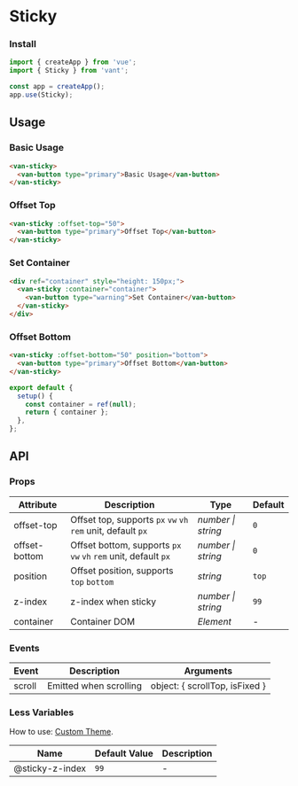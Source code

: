 # Sticky

### Install

```js
import { createApp } from 'vue';
import { Sticky } from 'vant';

const app = createApp();
app.use(Sticky);
```

## Usage

### Basic Usage

```html
<van-sticky>
  <van-button type="primary">Basic Usage</van-button>
</van-sticky>
```

### Offset Top

```html
<van-sticky :offset-top="50">
  <van-button type="primary">Offset Top</van-button>
</van-sticky>
```

### Set Container

```html
<div ref="container" style="height: 150px;">
  <van-sticky :container="container">
    <van-button type="warning">Set Container</van-button>
  </van-sticky>
</div>
```

### Offset Bottom

```html
<van-sticky :offset-bottom="50" position="bottom">
  <van-button type="primary">Offset Bottom</van-button>
</van-sticky>
```

```js
export default {
  setup() {
    const container = ref(null);
    return { container };
  },
};
```

## API

### Props

| Attribute | Description | Type | Default |
| --- | --- | --- | --- |
| offset-top | Offset top, supports `px` `vw` `vh` `rem` unit, default `px` | _number \| string_ | `0` |
| offset-bottom | Offset bottom, supports `px` `vw` `vh` `rem` unit, default `px` | _number \| string_ | `0` |
| position | Offset position, supports `top` `bottom` | _string_ | `top` |
| z-index | z-index when sticky | _number \| string_ | `99` |
| container | Container DOM | _Element_ | - |

### Events

| Event  | Description            | Arguments                      |
| ------ | ---------------------- | ------------------------------ |
| scroll | Emitted when scrolling | object: { scrollTop, isFixed } |

### Less Variables

How to use: [Custom Theme](#/en-US/theme).

| Name            | Default Value | Description |
| --------------- | ------------- | ----------- |
| @sticky-z-index | `99`          | -           |
